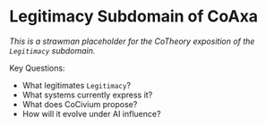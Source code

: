 # Legitimacy Subdomain of CoAxa

_This is a strawman placeholder for the CoTheory exposition of the `Legitimacy` subdomain._

Key Questions:
- What legitimates `Legitimacy`?
- What systems currently express it?
- What does CoCivium propose?
- How will it evolve under AI influence?
